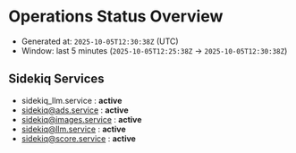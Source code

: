 # Operations Status Overview

- Generated at: `2025-10-05T12:30:38Z` (UTC)
- Window: last 5 minutes (`2025-10-05T12:25:38Z` → `2025-10-05T12:30:38Z`)

## Sidekiq Services
- sidekiq_llm.service : **active**
- sidekiq@ads.service : **active**
- sidekiq@images.service : **active**
- sidekiq@llm.service : **active**
- sidekiq@score.service : **active**

